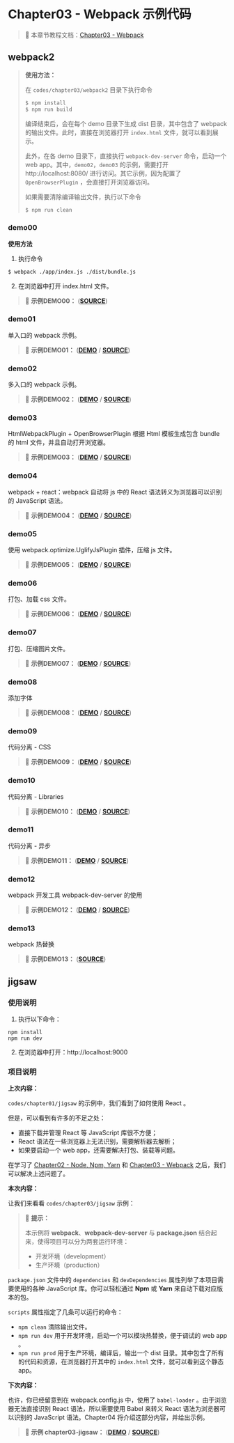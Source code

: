 # Chapter03 - Webpack 示例代码

> ​:open_book: 本章节教程文档：[Chapter03 - Webpack](https://github.com/dunwu/react-step-by-step/tree/master/docs/chapter03)

## webpack2

> **使用方法：**
>
> 在 `codes/chapter03/webpack2` 目录下执行命令
>
> ```bash
> $ npm install
> $ npm run build
> ```
>
> 编译结束后，会在每个 demo 目录下生成 dist 目录，其中包含了 webpack 的输出文件。此时，直接在浏览器打开 `index.html` 文件，就可以看到展示。
>
> 此外，在各 demo 目录下，直接执行 `webpack-dev-server` 命令，启动一个 web app。其中，`demo02`，`demo03` 的示例，需要打开 http://localhost:8080/ 进行访问。其它示例，因为配置了 `OpenBrowserPlugin` ，会直接打开浏览器访问。
>
> 如果需要清除编译输出文件，执行以下命令
>
> ```bash
> $ npm run clean
> ```

### demo00

**使用方法**

1. 执行命令

```bash
$ webpack ./app/index.js ./dist/bundle.js
```
2. 在浏览器中打开 index.html 文件。

> ​:flashlight: **示例DEMO00：** ([**SOURCE**](https://github.com/dunwu/react-step-by-step/tree/master/codes/chapter03/webpack2/demo00))

### demo01

单入口的 webpack 示例。

> ​:flashlight: **示例DEMO01：** ([**DEMO**](https://dunwu.github.io/react-step-by-step/chapter03/webpack2/demo01/index.html) / [**SOURCE**](https://github.com/dunwu/react-step-by-step/tree/master/codes/chapter03/webpack2/demo01))

### demo02

多入口的 webpack 示例。

> :flashlight: **示例DEMO02：** ([**DEMO**](https://dunwu.github.io/react-step-by-step/chapter03/webpack2/demo02/index.html) / [**SOURCE**](https://github.com/dunwu/react-step-by-step/tree/master/codes/chapter03/webpack2/demo02))

### demo03

HtmlWebpackPlugin + OpenBrowserPlugin 根据 Html 模板生成包含 bundle 的 html 文件，并且自动打开浏览器。

> :flashlight: **示例DEMO03：** ([**DEMO**](https://dunwu.github.io/react-step-by-step/chapter03/webpack2/demo03/dist/index.html) / [**SOURCE**](https://github.com/dunwu/react-step-by-step/tree/master/codes/chapter03/webpack2/demo03))

### demo04

webpack + react：webpack 自动将 js 中的 React 语法转义为浏览器可以识别的 JavaScript 语法。

> :flashlight: **示例DEMO04：** ([**DEMO**](https://dunwu.github.io/react-step-by-step/chapter03/webpack2/demo04/dist/index.html) / [**SOURCE**](https://github.com/dunwu/react-step-by-step/tree/master/codes/chapter03/webpack2/demo04))

### demo05

使用 webpack.optimize.UglifyJsPlugin 插件，压缩 js 文件。

> :flashlight: **示例DEMO05：** ([**DEMO**](https://dunwu.github.io/react-step-by-step/chapter03/webpack2/demo05/dist/index.html) / [**SOURCE**](https://github.com/dunwu/react-step-by-step/tree/master/codes/chapter03/webpack2/demo05))

### demo06

打包、加载 css 文件。

> :flashlight: **示例DEMO06：** ([**DEMO**](https://dunwu.github.io/react-step-by-step/chapter03/webpack2/demo06/dist/index.html) / [**SOURCE**](https://github.com/dunwu/react-step-by-step/tree/master/codes/chapter03/webpack2/demo06))

### demo07

打包、压缩图片文件。

> ​:flashlight: **示例DEMO07：** ([**DEMO**](https://dunwu.github.io/react-step-by-step/chapter03/webpack2/demo07/dist/index.html) / [**SOURCE**](https://github.com/dunwu/react-step-by-step/tree/master/codes/chapter03/webpack2/demo07))

### demo08

添加字体

> :flashlight: **示例DEMO08：** ([**DEMO**](https://dunwu.github.io/react-step-by-step/chapter03/webpack2/demo08/dist/index.html) / [**SOURCE**](https://github.com/dunwu/react-step-by-step/tree/master/codes/chapter03/webpack2/demo08))

### demo09

代码分离 - CSS

> :flashlight: **示例DEMO09：** ([**DEMO**](https://dunwu.github.io/react-step-by-step/chapter03/webpack2/demo09/dist/index.html) / [**SOURCE**](https://github.com/dunwu/react-step-by-step/tree/master/codes/chapter03/webpack2/demo09))

### demo10

代码分离 - Libraries

> :flashlight: **示例DEMO10：** ([**DEMO**](https://dunwu.github.io/react-step-by-step/chapter03/webpack2/demo10/dist/index.html) / [**SOURCE**](https://github.com/dunwu/react-step-by-step/tree/master/codes/chapter03/webpack2/demo10))

### demo11

代码分离 - 异步

> :flashlight: **示例DEMO11：** ([**DEMO**](https://dunwu.github.io/react-step-by-step/chapter03/webpack2/demo11/dist/index.html) / [**SOURCE**](https://github.com/dunwu/react-step-by-step/tree/master/codes/chapter03/webpack2/demo11))

### demo12

webpack 开发工具 webpack-dev-server 的使用

> :flashlight: **示例DEMO12：** ([**DEMO**](https://dunwu.github.io/react-step-by-step/chapter03/webpack2/demo12/dist/index.html) / [**SOURCE**](https://github.com/dunwu/react-step-by-step/tree/master/codes/chapter03/webpack2/demo12))

### demo13

webpack 热替换

> :flashlight: **示例DEMO13：** ([**SOURCE**](https://github.com/dunwu/react-step-by-step/tree/master/codes/chapter03/webpack2/demo13))

## jigsaw

### 使用说明

1. 执行以下命令：

```
npm install
npm run dev
```

2. 在浏览器中打开：http://localhost:9000

### **项目说明**

**上次内容：**

`codes/chapter01/jigsaw` 的示例中，我们看到了如何使用 React 。

但是，可以看到有许多的不足之处：

- 直接下载并管理 React 等 JavaScript 库很不方便；
- React 语法在一些浏览器上无法识别，需要解析器去解析；
- 如果要启动一个 web app，还需要解决打包、装载等问题。

在学习了 [Chapter02 - Node, Npm, Yarn](https://github.com/dunwu/react-step-by-step/tree/master/docs/chapter02) 和 [Chapter03 - Webpack](https://github.com/dunwu/react-step-by-step/tree/master/docs/chapter03) 之后，我们可以解决上述问题了。

**本次内容：**

让我们来看看 `codes/chapter03/jigsaw` 示例：

> :pushpin: **提示：**
>
> 本示例将 **webpack**、**webpack-dev-server** 与 **package.json** 结合起来，使得项目可以分为两套运行环境：
>
> - 开发环境（development）
> - 生产环境（production）

`package.json` 文件中的 `dependencies` 和 `devDependencies` 属性列举了本项目需要使用的各种 JavaScript 库。你可以轻松通过 **Npm** 或 **Yarn** 来自动下载对应版本的包。

`scripts` 属性指定了几条可以运行的命令：

- `npm clean` 清除输出文件。
- `npm run dev` 用于开发环境，启动一个可以模块热替换，便于调试的 web app 。
- `npm run prod` 用于生产环境，编译后，输出一个 dist 目录。其中包含了所有的代码和资源，在浏览器打开其中的 `index.html` 文件，就可以看到这个静态 app。

**下次内容：**

也许，你已经留意到在 webpack.config.js 中，使用了 `babel-loader` 。由于浏览器无法直接识别 React 语法，所以需要使用 Babel 来转义 React 语法为浏览器可以识别的 JavaScript 语法。Chapter04 将介绍这部分内容，并给出示例。

> ​:flashlight:​ **示例 chapter03-jigsaw：** ([**DEMO**](https://dunwu.github.io/react-step-by-step/chapter03/jigsaw/dist/index.html) / [**SOURCE**](https://github.com/dunwu/react-step-by-step/tree/master/codes/chapter03/jigsaw))
